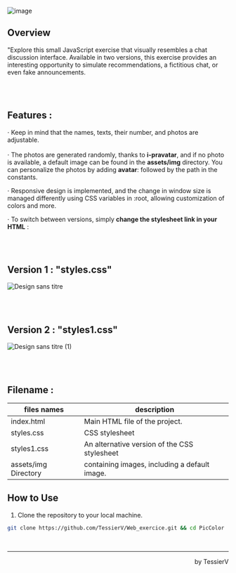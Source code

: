 ![image](https://github.com/TessierV/Web_exercice/assets/113889290/b57d406c-1978-4182-b459-6c1e5b0a2329)

## Overview

<p>"Explore this small JavaScript exercise that visually resembles a chat discussion interface. Available in two versions, this exercise provides an interesting opportunity to simulate recommendations, a fictitious chat, or even fake announcements.</p>
<br><br>


## Features : 

<p>⋅ Keep in mind that the names, texts, their number, and photos are adjustable.<br><br>⋅ The photos are generated randomly, thanks to <b>i-pravatar</b>, and if no photo is available, a default image can be found in the <b>assets/img</b> directory. You can personalize the photos by adding <b>avatar</b>: followed by the path in the constants.</p>

<p>⋅ Responsive design is implemented, and the change in window size is managed differently using CSS variables in :root, allowing customization of colors and more.</p>

<p>⋅ To switch between versions, simply <b>change the stylesheet link in your HTML</b> :</p><br><br>

## Version 1 : "styles.css"

![Design sans titre](https://github.com/TessierV/Web_exercice/assets/113889290/5e9f824c-fe1d-412d-8c13-2bde2e249a21)

<br><br>

## Version 2 : "styles1.css"
![Design sans titre (1)](https://github.com/TessierV/Web_exercice/assets/113889290/2e9e2cbb-65e0-405e-96ca-dd68064d1178)

<br><br>

## Filename :

| files names             | description                                                                |
| ----------------- | ------------------------------------------------------------------ |
| index.html | Main HTML file of the project. |
| styles.css | CSS stylesheet |
| styles1.css | An alternative version of the CSS stylesheet |
| assets/img	Directory | containing images, including a default image. |

## How to Use

1. Clone the repository to your local machine.
```bash
git clone https://github.com/TessierV/Web_exercice.git && cd PicColor  
```  


<br/><hr>
<p align="right">by TessierV</p>

